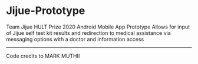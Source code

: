 # Jijue-Prototype
Team Jijue HULT Prize 2020 Android Mobile App Prototype 
Allows for input of Jijue self test kit results and redirection to medical assistance via messaging options with a doctor and information access

------------------------
Code credits to MARK MUTHII

